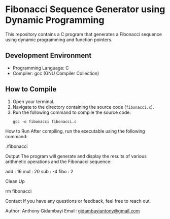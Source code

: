 # Fibonacci Sequence Generator using Dynamic Programming

This repository contains a C program that generates a Fibonacci sequence using dynamic programming and function pointers.

## Development Environment

- Programming Language: C
- Compiler: gcc (GNU Compiler Collection)

## How to Compile

1. Open your terminal.
2. Navigate to the directory containing the source code (`fibonacci.c`).
3. Run the following command to compile the source code:
   ```shell
   gcc -o fibonacci fibonacci.c

How to Run
After compiling, run the executable using the following command:

./fibonacci

Output
The program will generate and display the results of various arithmetic operations and the Fibonacci sequence:

add : 16
mul : 20
sub : -4
fibo : 2

Clean Up

rm fibonacci

Contact
If you have any questions or feedback, feel free to reach out.

Author: Anthony Gidambayi
Email: gidambayiantony@gmail.com
